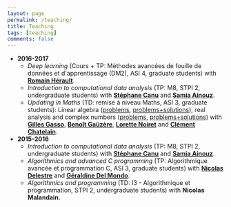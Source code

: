 ```yaml
---
layout: page
permalink: /teaching/
title: Teaching
tags: [teaching]
comments: false
---
```

* **2016-2017**
  * *Deep learning* (Cours + TP: Méthodes avancées de fouille de données et d'apprentissage (DM2), ASI 4, graduate students) with 
  [**Romain Hérault**](https://asi.insa-rouen.fr/enseignants/~rherault/pelican/).
  * *Introduction to computational data analysis* (TP: M8, STPI 2, undergraduate students)
    with [**Stéphane Canu**](http://asi.insa-rouen.fr/enseignants/~scanu/) and 
	[**Samia Ainouz**](http://pagesperso.litislab.fr/sainouz/).
  * *Updating in Maths* (TD: remise à niveau Maths, ASI 3, graduate students): Linear algebra ([problems](/otherdocs/teaching2016-2017/anum.pdf),
  [problems+solutions](/otherdocs/teaching2016-2017/anum-sol.pdf)), 
  real analysis and complex numbers
  ([problems](/otherdocs/teaching2016-2017/anar-ncomplx.pdf), 
  [problems+solutions](/otherdocs/teaching2016-2017/anar-ncomplx-sol.pdf))
    with [**Gilles Gasso**](http://asi.insa-rouen.fr/enseignants/~gasso/), 
	[**Benoît Gaüzère**](http://pagesperso.litislab.fr/~bgauzere/#home), 
	[**Lorette Noiret**](http://lmi.insa-rouen.fr/membres/12-membres/collaborateurs-externes-associes/71-noiret.html) and
	[**Clément Chatelain**](http://pagesperso.litislab.fr/cchatelain/).
* **2015-2016**
  * *Introduction to computational data analysis* (TP: M8, STPI 2, undergraduate students)
    with [**Stéphane Canu**](http://asi.insa-rouen.fr/enseignants/~scanu/)  and 
	[**Samia Ainouz**](http://pagesperso.litislab.fr/sainouz/).
  * *Algorithmics and advanced C programming* (TP: Algorithmique avancée et
  programmation C, ASI 3, graduate students) with 
  [**Nicolas Delestre**](http://asi.insa-rouen.fr/enseignants/~delestre/) and 
  [**Géraldine Del Mondo**](https://sites.google.com/site/geraldinedelmondo/).
  * *Algorithmics and programming* (TD: I3 - Algorithmique et programmation,
  STPI 2, undergraduate students) with **Nicolas Malandain**.
